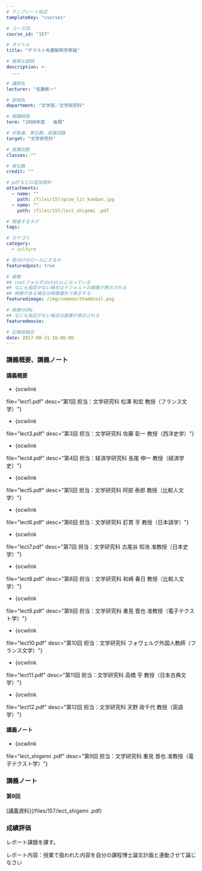 ```yaml
---
# テンプレート指定
templateKey: "courses"

# コースID
course_id: "157"

# タイトル
title: "テクスト布置解釈学原論"

# 簡単な説明
description: >-
  ...

# 講師名
lecturer: "佐藤彰一"

# 部局名
department: "文学部／文学研究科"

# 開講時限
term: "2008年度	後期"

# 対象者、単位数、授業回数
target: "文学研究科"

# 授業回数
classes: ""

# 単位数
credit: ""

# pdfなどの追加資料
attachments: 
  - name: "" 
    path: /files/157/gcoe_lit_kanban.jpg
  - name: "" 
    path: /files/157/lect_shigemi .pdf

# 関連するタグ
tags:

# カテゴリ
category:
  - culture

# 色付けのロールにするか
featuredpost: true

# 画像
## rootフォルダはstaticになっている
## なにも指定がない場合はデフォルトの画像が表示される
## 映像がある場合は映像優先で表示する
featuredimage: /img/common/thumbnail.png

# 映像のURL
## なにも指定がない場合は画像が表示される
featuredmovie: 

# 記事投稿日
date: 2017-08-31 16:06:08
---
```


### 講義概要、講義ノート

#### 講義概要

* {ocwlink

file="lect1.pdf" desc="第1回 担当：文学研究科 松澤 和宏 教授（フランス文学）"}

* {ocwlink

file="lect3.pdf" desc="第3回 担当：文学研究科 佐藤 彰一 教授（西洋史学）"}

* {ocwlink

file="lect4.pdf" desc="第4回 担当：経済学研究科 長尾 伸一 教授（経済学史）"}

* {ocwlink

file="lect5.pdf" desc="第5回 担当：文学研究科 阿部 泰郎 教授（比較人文学）"}

* {ocwlink

file="lect6.pdf" desc="第6回 担当：文学研究科 釘貫 亨 教授（日本語学）"}

* {ocwlink

file="lect7.pdf" desc="第7回 担当：文学研究科 古尾谷 知浩 准教授（日本史学）"}

* {ocwlink

file="lect8.pdf" desc="第8回 担当：文学研究科 和崎 春日 教授（比較人文学）"}

* {ocwlink

file="lect9.pdf" desc="第9回 担当：文学研究科 重見 晋也 准教授（電子テクスト学）"}

* {ocwlink

file="lect10.pdf" desc="第10回 担当：文学研究科 フォヴェルグ外国人教師（フランス文学）"}

* {ocwlink

file="lect11.pdf" desc="第11回 担当：文学研究科 高橋 亨 教授（日本古典文学）"}

* {ocwlink

file="lect12.pdf" desc="第12回 担当：文学研究科 天野 政千代 教授（英語学）"}

#### 講義ノート

* {ocwlink

file="lect_shigemi .pdf" desc="第9回 担当：文学研究科 重見 晋也 准教授（電子テクスト学）"}

### 講義ノート

#### 第9回

[講義資料](/files/157/lect_shigemi .pdf) 

### 成績評価

レポート課題を課す。

レポート内容：授業で扱われた内容を自分の課程博士論文計画と連動させて論じなさい

